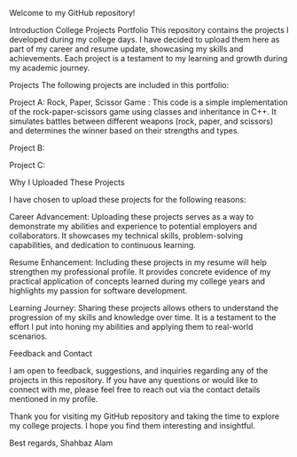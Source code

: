Welcome to my GitHub repository! 

Introduction College Projects Portfolio 
This repository contains the projects I developed during my college days. I have decided to upload them here as part of my career and resume update, showcasing my skills and achievements. Each project is a testament to my learning and growth during my academic journey. 

Projects 
The following projects are included in this portfolio: 
 

Project A: Rock, Paper, Scissor Game : This code is a simple implementation of the rock-paper-scissors game using classes and inheritance in C++. It simulates battles between different weapons (rock, paper, and scissors) and determines the winner based on their strengths and types.

Project B: 

Project C:


Why I Uploaded These Projects 

I have chosen to upload these projects for the following reasons: 

Career Advancement: Uploading these projects serves as a way to demonstrate my abilities and experience to potential employers and collaborators. It showcases my technical skills, problem-solving capabilities, and dedication to continuous learning. 

Resume Enhancement: Including these projects in my resume will help strengthen my professional profile. It provides concrete evidence of my practical application of concepts learned during my college years and highlights my passion for software development. 

Learning Journey: Sharing these projects allows others to understand the progression of my skills and knowledge over time. It is a testament to the effort I put into honing my abilities and applying them to real-world scenarios. 


 

Feedback and Contact 

I am open to feedback, suggestions, and inquiries regarding any of the projects in this repository. If you have any questions or would like to connect with me, please feel free to reach out via the contact details mentioned in my profile. 

Thank you for visiting my GitHub repository and taking the time to explore my college projects. I hope you find them interesting and insightful. 

Best regards, 
Shahbaz Alam
